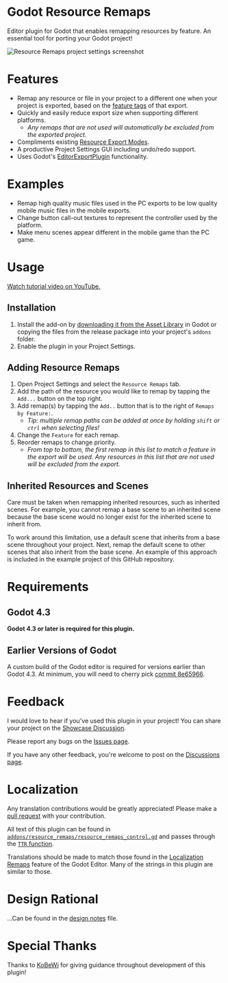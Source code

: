 # Godot Resource Remaps
Editor plugin for Godot that enables remapping resources by feature. An essential tool for porting your Godot project!

![Resource Remaps project settings screenshot](./meta/screenshot.png)

# Features
- Remap any resource or file in your project to a different one when your project is exported, based on the [feature tags](https://docs.godotengine.org/en/stable/tutorials/export/feature_tags.html) of that export.
- Quickly and easily reduce export size when supporting different platforms.
    - _Any remaps that are not used will automatically be excluded from the exported project._
- Compliments existing [Resource Export Modes](https://docs.godotengine.org/en/stable/tutorials/export/exporting_projects.html#resource-options).
- A productive Project Settings GUI including undo/redo support.
- Uses Godot's [EditorExportPlugin](https://docs.godotengine.org/en/stable/classes/class_editorexportplugin.html) functionality.

# Examples
- Remap high quality music files used in the PC exports to be low quality mobile music files in the mobile exports.
- Change button call-out textures to represent the controller used by the platform.
- Make menu scenes appear different in the mobile game than the PC game.

# Usage

[Watch tutorial video on YouTube.](https://youtu.be/28lfFq0Qv9c)

## Installation
1) Install the add-on by [downloading it from the Asset Library](https://godotengine.org/asset-library/asset/3451) in Godot or copying the files from the release package into your project's `addons` folder.
2) Enable the plugin in your Project Settings.

## Adding Resource Remaps
1) Open Project Settings and select the `Resource Remaps` tab.
2) Add the path of the resource you would like to remap by tapping the `Add...` button on the top right.
3) Add remap(s) by tapping the `Add..` button that is to the right of `Remaps by Feature:`.
    - _Tip: multiple remap paths can be added at once by holding `shift` or `ctrl` when selecting files!_
4) Change the `Feature` for each remap.
5) Reorder remaps to change priority.
    - _From top to bottom, the first remap in this list to match a feature in the export will be used. Any resources in this list that are not used will be excluded from the export._

## Inherited Resources and Scenes
Care must be taken when remapping inherited resources, such as inherited scenes. For example, you cannot remap a base scene to an inherited scene because the base scene would no longer exist for the inherited scene to inherit from.

To work around this limitation, use a default scene that inherits from a base scene throughout your project. Next, remap the default scene to other scenes that also inherit from the base scene. An example of this approach is included in the example project of this GitHub repository.

# Requirements
## Godot 4.3
**Godot 4.3 or later is required for this plugin.**

## Earlier Versions of Godot
A custom build of the Godot editor is required for versions earlier than Godot 4.3. At minimum, you will need to cherry pick [commit 8e65966](https://github.com/godotengine/godot/commit/8e6596629a7e239bb3b8008b96554850d5688233).

# Feedback

I would love to hear if you've used this plugin in your project! You can share your project on the [Showcase Discussion](https://github.com/allenwp/godot-resource-remaps/discussions/2).

Please report any bugs on the [Issues page](https://github.com/allenwp/godot-resource-remaps/issues).

If you have any other feedback, you're welcome to post on the [Discussions page](https://github.com/allenwp/godot-resource-remaps/discussions).

# Localization

Any translation contributions would be greatly appreciated! Please make a [pull request](https://docs.github.com/en/pull-requests) with your contribution.

All text of this plugin can be found in [`addons/resource_remaps/resource_remaps_control.gd`](https://github.com/allenwp/godot-resource-remaps/blob/main/addons/resource_remaps/resource_remaps_control.gd) and passes through the [`TTR` function](https://github.com/allenwp/godot-resource-remaps/blob/00c93aa2b81e5c9f2ed94de124254fc8a987e6f9/addons/resource_remaps/resource_remaps_control.gd#L333).

Translations should be made to match those found in the [Localization Remaps](https://docs.godotengine.org/en/stable/tutorials/i18n/internationalizing_games.html#localizing-resources) feature of the Godot Editor. Many of the strings in this plugin are similar to those.

# Design Rational
...Can be found in the [design notes](./meta/DESIGN_NOTES.md) file.

# Special Thanks
Thanks to [KoBeWi](https://github.com/KoBeWi) for giving guidance throughout development of this plugin!
